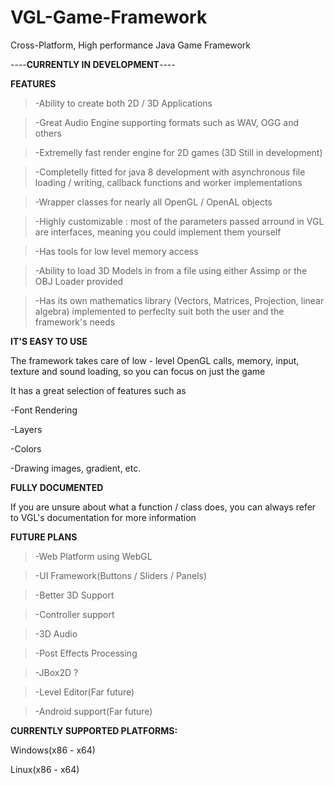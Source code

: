 # VGL-Game-Framework
Cross-Platform, High performance Java Game Framework

----**CURRENTLY IN DEVELOPMENT**----




**FEATURES**

>-Ability to create both 2D / 3D Applications

>-Great Audio Engine supporting formats such as WAV, OGG and others

>-Extremelly fast render engine for 2D games (3D Still in development)

>-Completelly fitted for java 8 development with asynchronous file loading / writing, callback functions and worker implementations

>-Wrapper classes for nearly all OpenGL / OpenAL objects

>-Highly customizable : most of the parameters passed arround in VGL are interfaces, meaning you could implement them yourself

>-Has tools for low level memory access

>-Ability to load 3D Models in from a file using either Assimp or the OBJ Loader provided 

>-Has its own mathematics library (Vectors, Matrices, Projection, linear algebra) implemented to perfeclty suit both the user and the framework's needs

**IT'S EASY TO USE**

The framework takes care of low - level OpenGL calls, memory, input, texture and sound loading,
so you can focus on just the game

It has a great selection of features such as

-Font Rendering

-Layers

-Colors

-Drawing images, gradient, etc.

**FULLY DOCUMENTED**

If you are unsure about what a function / class does, you can always refer to VGL's documentation
for more information

**FUTURE PLANS**

>-Web Platform using WebGL

>-UI Framework(Buttons / Sliders / Panels)

>-Better 3D Support

>-Controller support

>-3D Audio

>-Post Effects Processing

>-JBox2D ?

>-Level Editor(Far future)

>-Android support(Far future)

**CURRENTLY SUPPORTED PLATFORMS:**

Windows(x86 - x64)

Linux(x86 - x64)